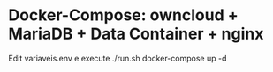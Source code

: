 Docker-Compose: owncloud + MariaDB + Data Container + nginx
===========================================================
Edit variaveis.env e execute
./run.sh
docker-compose up -d
```
